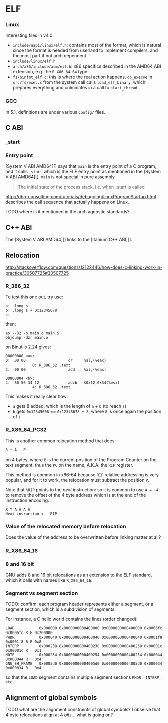 # ELF

### Linux

Interesting files in v4.0:

- `include/uapi/linux/elf.h`: contains most of the format, which is natural since the format is needed from userland to implement compilers, and the most part if not arch dependent
- `include/linux/elf.h`
- `arch/x86/include/asm/elf.h`: x86 specifics described in the AMD64 ABI extension, e.g. the `R_X86_64_64` type
- `fs/binfmt_elf.c`: this is where the real action happens. `do_execve` in `src/fs/exec.c` from the system call calls `load_elf_binary`, which prepares everything and culminates in a call to `start_thread`

### GCC

In 5.1, definitions are under various `config/` files.

## C ABI

### _start

### Entry point

[System V ABI AMD64][] says that `main` is the entry point of a C program, and it calls `_start`  which is the ELF entry point as mentioned in the [System V ABI AMD64][]. `main` is not special in pure assembly 

> The initial state of the process stack, i.e. when _start is called

<http://dbp-consulting.com/tutorials/debugging/linuxProgramStartup.html> describes the call sequence that actually happens on Linux.

TODO where is it mentioned in the arch agnostic standards?

## C++ ABI

The [System V ABI AMD64][] links to the [Itanium C++ ABI][].

## Relocation

<http://stackoverflow.com/questions/12122446/how-does-c-linking-work-in-practice/30507725#30507725>

### R_386_32

To test this one out, try use:

    a: .long s
    b: .long s + 0x12345678
    s:

then:

    as --32 -o main.o main.S
    objdump -dzr main.o

on Binutils 2.24 gives:

    00000000 <a>:
    0:  08 00                   or     %al,(%eax)
                0: R_386_32 .text
    2:  00 00                   add    %al,(%eax)

    00000004 <b>:
    4:  80 56 34 12             adcb   $0x12,0x34(%esi)
                4: R_386_32 .text

This makes it really clear how:

- `a` gets 8 added, which is the length of `a` + `b` (to reach `s`)
- `b` gets `0x12345608` == `0x12345678 + 8`, where `8` is once again the position of `s`

### R_X86_64_PC32

This is another common relocation method that does:

    S + A - P

on 4 bytes, where `P` is the current position of the Program Counter on the text segment, thus the `PC` on the name, A.K.A. the `RIP` register.

This method is common in x86-64 because `RIP` relative addressing is very popular, and for it to work, the relocation must subtract the position `P`.

Note that `%RIP` points to the *next* instruction: so it is common to use `A = -4` to remove the offset of the 4 byte address which is at the end of the instruction encoding:

    X Y A A A A
    Next insruction <-- RIP

### Value of the relocated memory before relocation

Does the value of the address to be overwritten before linking matter at all?

### R_X86_64_16

### 8 and 16 bit

GNU adds 8 and 16 bit relocations as an extension to the ELF standard, which it calls with names like `R_X86_64_16`.

### Segment vs segment section

TODO: confirm: each program header represents either a segment, or a segment section, which is a subdivision of segments.

For instance, a C hello world contains the lines (order changed):

    LOAD           0x000000 0x0000000000400000 0x0000000000400000 0x0006fc 0x0006fc R E 0x200000
    PHDR           0x000040 0x0000000000400040 0x0000000000400040 0x0001f8 0x0001f8 R E 0x8
    INTERP         0x000238 0x0000000000400238 0x0000000000400238 0x00001c 0x00001c R   0x1
    NOTE           0x000254 0x0000000000400254 0x0000000000400254 0x000044 0x000044 R   0x4
    GNU_EH_FRAME   0x0005d0 0x00000000004005d0 0x00000000004005d0 0x000034 0x000034 R   0x4

so that the `LOAD` segment contains multiple segment sections `PHDR, INTERP, etc.`

## Alignment of global symbols

TODO what are the alignment constraints of global symbols? I observe that 4 byte relocations align at 4 *bits*... what is going on?
